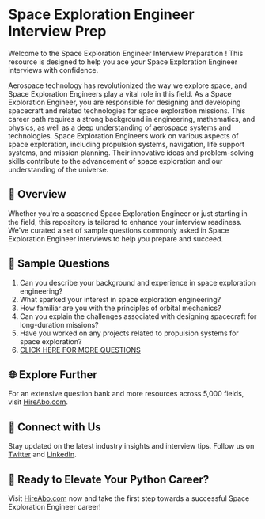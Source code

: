 # Space Exploration Engineer Interview Prep

Welcome to the Space Exploration Engineer Interview Preparation ! This resource is designed to help you ace your Space Exploration Engineer interviews with confidence.

Aerospace technology has revolutionized the way we explore space, and Space Exploration Engineers play a vital role in this field. As a Space Exploration Engineer, you are responsible for designing and developing spacecraft and related technologies for space exploration missions. This career path requires a strong background in engineering, mathematics, and physics, as well as a deep understanding of aerospace systems and technologies. Space Exploration Engineers work on various aspects of space exploration, including propulsion systems, navigation, life support systems, and mission planning. Their innovative ideas and problem-solving skills contribute to the advancement of space exploration and our understanding of the universe.

## 🚀 Overview

Whether you're a seasoned Space Exploration Engineer or just starting in the field, this repository is tailored to enhance your interview readiness. We've curated a set of sample questions commonly asked in Space Exploration Engineer interviews to help you prepare and succeed.

## 📝 Sample Questions

1. Can you describe your background and experience in space exploration engineering?
2. What sparked your interest in space exploration engineering?
3. How familiar are you with the principles of orbital mechanics?
4. Can you explain the challenges associated with designing spacecraft for long-duration missions?
5. Have you worked on any projects related to propulsion systems for space exploration?
6. [CLICK HERE FOR MORE QUESTIONS](https://hireabo.com/job/14_4_14/Space%20Exploration%20Engineer)

## 🌐 Explore Further

For an extensive question bank and more resources across 5,000 fields, visit [HireAbo.com](https://www.hireabo.com).

## 📱 Connect with Us

Stay updated on the latest industry insights and interview tips. Follow us on [Twitter](https://twitter.com/hireabo) and [LinkedIn](https://www.linkedin.com/in/hire-abo-3609972a8/).

## 🚀 Ready to Elevate Your Python Career?

Visit [HireAbo.com](https://www.hireabo.com) now and take the first step towards a successful Space Exploration Engineer career!